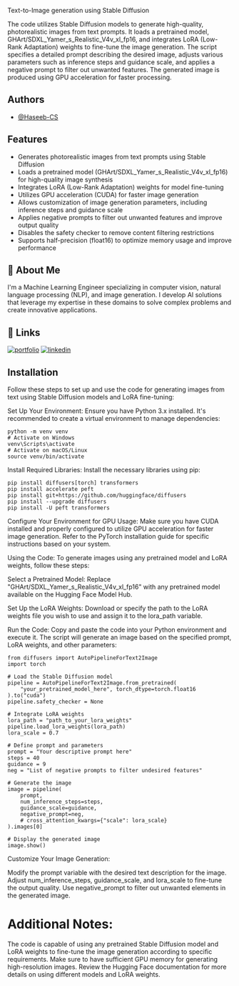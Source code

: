 
Text-to-Image generation using Stable Diffusion


The code utilizes Stable Diffusion models to generate high-quality, photorealistic images from text prompts. It loads a pretrained model, GHArt/SDXL_Yamer_s_Realistic_V4v_xl_fp16, and integrates LoRA (Low-Rank Adaptation) weights to fine-tune the image generation. The script specifies a detailed prompt describing the desired image, adjusts various parameters such as inference steps and guidance scale, and applies a negative prompt to filter out unwanted features. The generated image is produced using GPU acceleration for faster processing.


## Authors

- [@Haseeb-CS](https://github.com/Haseeb-CS)


## Features

- Generates photorealistic images from text prompts using Stable Diffusion
- Loads a pretrained model (GHArt/SDXL_Yamer_s_Realistic_V4v_xl_fp16) for high-quality image synthesis
- Integrates LoRA (Low-Rank Adaptation) weights for model fine-tuning
- Utilizes GPU acceleration (CUDA) for faster image generation
- Allows customization of image generation parameters, including inference steps and guidance scale
- Applies negative prompts to filter out unwanted features and improve output quality
- Disables the safety checker to remove content filtering restrictions
- Supports half-precision (float16) to optimize memory usage and improve performance

## 🚀 About Me
I'm a Machine Learning Engineer specializing in computer vision, natural language processing (NLP), and image generation. I develop AI solutions that leverage my expertise in these domains to solve complex problems and create innovative applications.


## 🔗 Links
[![portfolio](https://img.shields.io/badge/my_portfolio-000?style=for-the-badge&logo=ko-fi&logoColor=white)](https://github.com/Haseeb-CS?tab=repositories)
[![linkedin](https://img.shields.io/badge/linkedin-0A66C2?style=for-the-badge&logo=linkedin&logoColor=white)](www.linkedin.com/in/shahhaseeb281)



## Installation

Follow these steps to set up and use the code for generating images from text using Stable Diffusion models and LoRA fine-tuning:

Set Up Your Environment: Ensure you have Python 3.x installed. It's recommended to create a virtual environment to manage dependencies:

```
python -m venv venv
# Activate on Windows
venv\Scripts\activate
# Activate on macOS/Linux
source venv/bin/activate
```
Install Required Libraries: Install the necessary libraries using pip:

```
pip install diffusers[torch] transformers
pip install accelerate peft
pip install git+https://github.com/huggingface/diffusers
pip install --upgrade diffusers
pip install -U peft transformers
```
Configure Your Environment for GPU Usage: Make sure you have CUDA installed and properly configured to utilize GPU acceleration for faster image generation. Refer to the PyTorch installation guide for specific instructions based on your system.

Using the Code: To generate images using any pretrained model and LoRA weights, follow these steps:

Select a Pretrained Model: Replace "GHArt/SDXL_Yamer_s_Realistic_V4v_xl_fp16" with any pretrained model available on the Hugging Face Model Hub.

Set Up the LoRA Weights: Download or specify the path to the LoRA weights file you wish to use and assign it to the lora_path variable.

Run the Code: Copy and paste the code into your Python environment and execute it. The script will generate an image based on the specified prompt, LoRA weights, and other parameters:

```
from diffusers import AutoPipelineForText2Image
import torch

# Load the Stable Diffusion model
pipeline = AutoPipelineForText2Image.from_pretrained(
    "your_pretrained_model_here", torch_dtype=torch.float16
).to("cuda")
pipeline.safety_checker = None

# Integrate LoRA weights
lora_path = "path_to_your_lora_weights"
pipeline.load_lora_weights(lora_path)
lora_scale = 0.7

# Define prompt and parameters
prompt = "Your descriptive prompt here"
steps = 40
guidance = 9
neg = "List of negative prompts to filter undesired features"

# Generate the image
image = pipeline(
    prompt,
    num_inference_steps=steps,
    guidance_scale=guidance,
    negative_prompt=neg,
    # cross_attention_kwargs={"scale": lora_scale}
).images[0]

# Display the generated image
image.show()
```
Customize Your Image Generation:

Modify the prompt variable with the desired text description for the image.
Adjust num_inference_steps, guidance_scale, and lora_scale to fine-tune the output quality.
Use negative_prompt to filter out unwanted elements in the generated image.

# Additional Notes:

The code is capable of using any pretrained Stable Diffusion model and LoRA weights to fine-tune the image generation according to specific requirements.
Make sure to have sufficient GPU memory for generating high-resolution images.
Review the Hugging Face documentation for more details on using different models and LoRA weights.